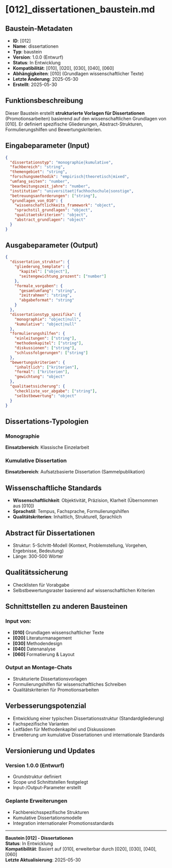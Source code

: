# [012]_dissertationen_baustein.md

## Baustein-Metadaten
- **ID**: [012]
- **Name**: dissertationen
- **Typ**: baustein
- **Version**: 1.0.0 (Entwurf)
- **Status**: In Entwicklung
- **Kompatibilität**: [010], [020], [030], [040], [060]
- **Abhängigkeiten**: [010] (Grundlagen wissenschaftlicher Texte)
- **Letzte Änderung**: 2025-05-30
- **Erstellt**: 2025-05-30

## Funktionsbeschreibung

Dieser Baustein erstellt **strukturierte Vorlagen für Dissertationen** (Promotionsarbeiten) basierend auf den wissenschaftlichen Grundlagen von [010]. Er definiert spezifische Gliederungen, Abstract-Strukturen, Formulierungshilfen und Bewertungskriterien.

## Eingabeparameter (Input)

```json
{
  "dissertationstyp": "monographie|kumulative", 
  "fachbereich": "string",
  "themengebiet": "string",
  "forschungsmethodik": "empirisch|theoretisch|mixed",
  "umfang_seiten": "number",
  "bearbeitungszeit_jahre": "number",
  "institution": "universitaet|fachhochschule|sonstige",
  "betreuungsanforderungen": ["string"],
  "grundlagen_von_010": {
    "wissenschaftlichkeits_framework": "object",
    "sprachstil_grundlagen": "object",
    "qualitaetskriterien": "object",
    "abstract_grundlagen": "object"
  }
}
```

## Ausgabeparameter (Output)

```json
{
  "dissertation_struktur": {
    "gliederung_template": {
      "kapitel": ["object"],
      "seitengewichtung_prozent": ["number"]
    },
    "formale_vorgaben": {
      "gesamtumfang": "string",
      "zeitrahmen": "string",
      "abgabeformat": "string"
    }
  },
  "dissertationstyp_spezifika": {
    "monographie": "object|null",
    "kumulative": "object|null"
  },
  "formulierungshilfen": {
    "einleitungen": ["string"],
    "methodenkapitel": ["string"],
    "diskussionen": ["string"],
    "schlussfolgerungen": ["string"]
  },
  "bewertungskriterien": {
    "inhaltlich": ["kriterien"],
    "formal": ["kriterien"],
    "gewichtung": "object"
  },
  "qualitaetssicherung": {
    "checkliste_vor_abgabe": ["string"],
    "selbstbewertung": "object"
  }
}
```

## Dissertations-Typologien

### Monographie
**Einsatzbereich**: Klassische Einzelarbeit

### Kumulative Dissertation
**Einsatzbereich**: Aufsatzbasierte Dissertation (Sammelpublikation)

## Wissenschaftliche Standards
- **Wissenschaftlichkeit**: Objektivität, Präzision, Klarheit (Übernommen aus [010])
- **Sprachstil**: Tempus, Fachsprache, Formulierungshilfen
- **Qualitätskriterien**: Inhaltlich, Strukturell, Sprachlich

## Abstract für Dissertationen
- Struktur: 5-Schritt-Modell (Kontext, Problemstellung, Vorgehen, Ergebnisse, Bedeutung)
- Länge: 300-500 Wörter

## Qualitätssicherung
- Checklisten für Vorabgabe
- Selbstbewertungsraster basierend auf wissenschaftlichen Kriterien

## Schnittstellen zu anderen Bausteinen

### Input von:
- **[010]** Grundlagen wissenschaftlicher Texte
- **[020]** Literaturmanagement
- **[030]** Methodendesign
- **[040]** Datenanalyse
- **[060]** Formatierung & Layout

### Output an Montage-Chats
- Strukturierte Dissertationsvorlagen
- Formulierungshilfen für wissenschaftliches Schreiben
- Qualitätskriterien für Promotionsarbeiten

## Verbesserungspotenzial
- Entwicklung einer typischen Dissertationsstruktur (Standardgliederung)
- Fachspezifische Varianten
- Leitfäden für Methodenkapitel und Diskussionen
- Erweiterung um kumulative Dissertationen und internationale Standards

## Versionierung und Updates

### Version 1.0.0 (Entwurf)
- Grundstruktur definiert
- Scope und Schnittstellen festgelegt
- Input-/Output-Parameter erstellt

### Geplante Erweiterungen
- Fachbereichsspezifische Strukturen
- Kumulative Dissertationsmodelle
- Integration internationaler Promotionsstandards

---

**Baustein [012] - Dissertationen**  
**Status**: In Entwicklung  
**Kompatibilität**: Basiert auf [010], erweiterbar durch [020], [030], [040], [060]  
**Letzte Aktualisierung**: 2025-05-30
